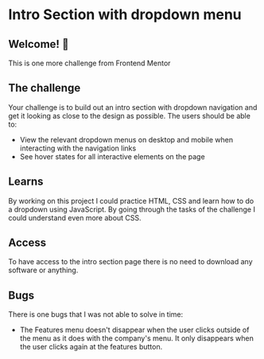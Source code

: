 # Intro Section with dropdown menu


## Welcome! 👋
This is one more challenge from Frontend Mentor
## The challenge

Your challenge is to build out an intro section with dropdown navigation and get it looking as close to the design as possible.
The users should be able to:

- View the relevant dropdown menus on desktop and mobile when interacting with the navigation links
- See hover states for all interactive elements on the page

## Learns  
By working on this project I could practice HTML, CSS and learn how to do a dropdown using JavaScript. By going through the tasks of the challenge I could understand even more about CSS.

## Access

To have access to the intro section page there is no need to download any software or anything.

## Bugs

There is one bugs that I was not able to solve in time:
- The Features menu doesn't disappear when the user clicks outside of the menu as it does with the company's menu. It only disappears when the user clicks again at the features button. 

